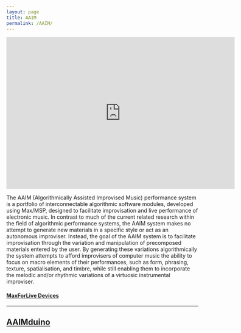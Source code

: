 ```yaml
---
layout: page
title: AAIM
permalink: /AAIM/
---
```


<iframe width="600" height="400" src="https://www.youtube.com/embed/eoj4ZDR5FSI?list=PLEZ5qOoNxYwVrghYJsvoYjnql9Ni5SUn3" title="AAIM.rhythmGen Demonstration" frameborder="0" allow="accelerometer; autoplay; clipboard-write; encrypted-media; gyroscope; picture-in-picture; web-share" allowfullscreen></iframe>

The AAIM (Algorithmically Assisted Improvised Music) performance system is a portfolio of interconnectable algorithmic software modules, developed using Max/MSP, designed to facilitate improvisation and live performance of electronic music. In contrast to much of the current related research within the field of algorithmic performance systems, the AAIM system makes no attempt to generate new materials in a specific style or act as an autonomous improviser. Instead, the goal of the AAIM system is to facilitate improvisation through the variation and manipulation of precomposed materials entered by the user. By generating these variations algorithmically the system attempts to afford improvisers of computer music the ability to focus on macro elements of their performances, such as form, phrasing, texture, spatialisation, and timbre, while still enabling them to incorporate the melodic and/or rhythmic variations of a virtuosic instrumental improviser.


#### [MaxForLive Devices](https://drive.google.com/drive/folders/127ekOV4a4opyMvh4PmikDIRuewhGjmqj?usp=sharing)

---

## [AAIMduino](/AAIM/AAIMduino/)
